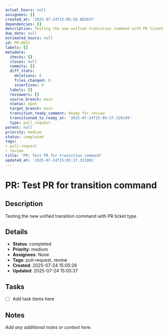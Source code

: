 ```yaml
---
actual_hours: null
assignees: []
created_at: '2025-07-24T15:05:26.083657'
dependencies: []
description: Testing the new unified transition command with PR ticket type
due_date: null
estimated_hours: null
id: PR-0011
labels: []
metadata:
  checks: {}
  closes: null
  commits: []
  diff_stats:
    deletions: 0
    files_changed: 0
    insertions: 0
  labels: []
  reviewers: []
  source_branch: main
  status: open
  target_branch: main
  transition_ready_comment: Ready for review
  transitioned_to_ready_at: '2025-07-24T15:05:37.320149'
  type: pull_request
parent: null
priority: medium
status: completed
tags:
- pull-request
- review
title: 'PR: Test PR for transition command'
updated_at: '2025-07-24T15:05:37.321081'
---
```


# PR: Test PR for transition command

## Description
Testing the new unified transition command with PR ticket type

## Details
- **Status**: completed
- **Priority**: medium
- **Assignees**: None
- **Tags**: pull-request, review
- **Created**: 2025-07-24 15:05:26
- **Updated**: 2025-07-24 15:05:37

## Tasks
- [ ] Add task items here

## Notes
_Add any additional notes or context here._
